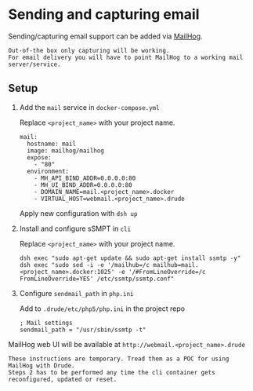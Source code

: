 # Sending and capturing email

Sending/capturing email support can be added via [MailHog](https://github.com/mailhog/MailHog).   

    Out-of-the box only capturing will be working.
    For email delivery you will have to point MailHog to a working mail server/service.

## Setup

1. Add the `mail` service in `docker-compose.yml`

    Replace `<project_name>` with your project name.
    
    ```
    mail:
      hostname: mail
      image: mailhog/mailhog
      expose:
        - "80"
      environment:
        - MH_API_BIND_ADDR=0.0.0.0:80
        - MH_UI_BIND_ADDR=0.0.0.0:80
        - DOMAIN_NAME=mail.<project_name>.docker
        - VIRTUAL_HOST=webmail.<project_name>.drude
    ```

    Apply new configuration with `dsh up`

2. Install and configure sSMPT in `cli`

    Replace `<project_name>` with your project name.

    ```
    dsh exec "sudo apt-get update && sudo apt-get install ssmtp -y"
    dsh exec "sudo sed -i -e '/mailhub=/c mailhub=mail.<project_name>.docker:1025' -e '/#FromLineOverride=/c FromLineOverride=YES' /etc/ssmtp/ssmtp.conf"
    ```

3. Configure `sendmail_path` in `php.ini`

    Add to `.drude/etc/php5/php.ini` in the project repo
    
    ```
    ; Mail settings
    sendmail_path = "/usr/sbin/ssmtp -t"
    ```

MailHog web UI will be available at `http://webmail.<project_name>.drude`

    These instructions are temporary. Tread them as a POC for using MailHog with Drude.
    Steps 2 has to be performed any time the cli container gets reconfigured, updated or reset.

